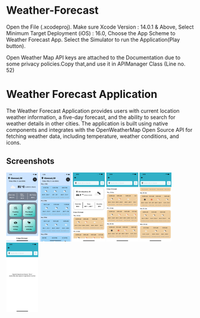 # Weather-Forecast

Open the File (.xcodeproj).
Make sure Xcode Version : 14.0.1 & Above,
Select Minimum Target Deployment (iOS) : 16.0,
Choose the App Scheme to Weather Forecast App.
Select the Simulator to run the Application(Play button).

Open Weather Map API keys are attached to the Documentation due to some privacy policies.Copy that,and use it in APIManager Class (Line no. 52)

# Weather Forecast Application

The Weather Forecast Application provides users with current location weather information, a five-day forecast, and the ability to search for weather details in other cities. The application is built using native components and integrates with the OpenWeatherMap Open Source API for fetching weather data, including temperature, weather conditions, and icons.

## Screenshots


<p float="left">
  <img src="https://github.com/Muniyaraj-ios/Weather-Forecast/blob/main/ScreenShots/1.png" width="17%" />
  <img src="https://github.com/Muniyaraj-ios/Weather-Forecast/blob/main/ScreenShots/2.png" width="17%" />
  <img src="https://github.com/Muniyaraj-ios/Weather-Forecast/blob/main/ScreenShots/7.png" width="17%" />
  <img src="https://github.com/Muniyaraj-ios/Weather-Forecast/blob/main/ScreenShots/9.png" width="17%" />
  <img src="https://github.com/Muniyaraj-ios/Weather-Forecast/blob/main/ScreenShots/10.png" width="17%" />
  <img src="https://github.com/Muniyaraj-ios/Weather-Forecast/blob/main/ScreenShots/11.png" width="17%" />

</p>

<br>
